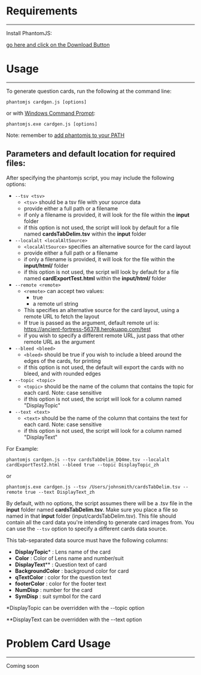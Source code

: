 # Requirements
---

Install PhantomJS:

[go here and click on the Download Button](http://phantomjs.org/)

# Usage
---

To generate question cards, run the following at the command line:
```
phantomjs cardgen.js [options]
```
or with [Windows Command Prompt](https://www.howtogeek.com/235101/10-ways-to-open-the-command-prompt-in-windows-10/):
```
phantomjs.exe cardgen.js [options]
```
Note: remember to [add phantomjs to your PATH](https://www.java.com/en/download/help/path.xml)

## Parameters and default location for required files:

After specifying the phantomjs script, you may include the following options:
* `--tsv <tsv>`
  * `<tsv>` should be a tsv file with your source data
  * provide either a full path or a filename
  * if only a filename is provided, it will look for the file within the **input** folder
  * if this option is not used, the script will look by default for a file named **cardsTabDelim.tsv** within the **input** folder
* `--localalt <localAltSource>`
  * `<localAltSource>` specifies an alternative source for the card layout
  * provide either a full path or a filename
  * if only a filename is provided, it will look for the file within the **input/html/** folder
  * if this option is not used, the script will look by default for a file named **cardExportTest.html** within the **input/html/** folder
* `--remote <remote>`
  * `<remote>` can accept two values:
    * true
    * a remote url string
  * This specifies an alternative source for the card layout, using a remote URL to fetch the layout
  * If true is passed as the argument, default remote url is: https://ancient-fortress-56378.herokuapp.com/test
  * if you wish to specify a different remote URL, just pass that other remote URL as the argument
* `--bleed <bleed>`
  * `<bleed>` should be true if you wish to include a bleed around the edges of the cards, for printing
  * if this option is not used, the default will export the cards with no bleed, and with rounded edges
* `--topic <topic>`
  * `<topic>` should be the name of the column that contains the topic for each card. Note: case sensitive
  * if this option is not used, the script will look for a column named "DisplayTopic"
* `--text <text>`
  * `<text>` should be the name of the column that contains the text for each card. Note: case sensitive
  * if this option is not used, the script will look for a column named "DisplayText"

For Example:

```
phantomjs cardgen.js --tsv cardsTabDelim_DQ4me.tsv --localalt cardExportTest2.html --bleed true --topic DisplayTopic_zh
```
or
```
phantomjs.exe cardgen.js --tsv /Users/johnsmith/cardsTabDelim.tsv --remote true --text DisplayText_zh
```

By default, with no options, the script assumes there will be a .tsv file in the **input** folder named **cardsTabDelim.tsv**. Make sure you place a file so named in that **input** folder (input/cardsTabDelim.tsv). This file should contain all the card data you're intending to generate card images from. You can use the `--tsv` option to specify a different cards data source.

This tab-separated data source must have the following columns:
* **DisplayTopic*** : Lens name of the card
* **Color** : Color of Lens name and number/suit
* **DisplayText**** : Question text of card
* **BackgroundColor** : background color for card
* **qTextColor** : color for the question text
* **footerColor** : color for the footer text
* **NumDisp** : number for the card
* **SymDisp** : suit symbol for the card

\*DisplayTopic can be overridden with the --topic option

\*\*DisplayText can be overridden with the --text option

# Problem Card Usage
---

Coming soon
